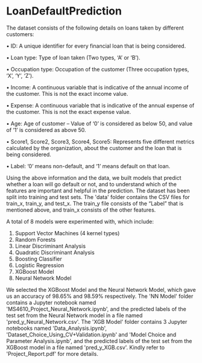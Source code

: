 # LoanDefaultPrediction
The dataset consists of the following details on loans taken by different customers:  

• ID: A unique identifier for every financial loan that is being considered.

• Loan type: Type of loan taken (Two types, ‘A’ or ‘B’).

• Occupation type: Occupation of the customer (Three occupation types, ‘X’, ‘Y’, ‘Z’).

• Income: A continuous variable that is indicative of the annual income of the customer. This is not the exact income value.

• Expense: A continuous variable that is indicative of the annual expense of the customer. This is not the exact expense value.

• Age: Age of customer – Value of ‘0’ is considered as below 50, and value of ‘1’ is considered as above 50.

• Score1, Score2, Score3, Score4, Score5: Represents five different metrics calculated by the organization, about the customer and the loan that is being considered.

• Label: ‘0’ means non-default, and ‘1’ means default on that loan.

Using the above information and the data, we built models that predict whether a loan will go default or not, and to understand which of the features are important and helpful in the prediction. The dataset has been split into training and test sets. The 'data' folder contains the CSV files for train_x, train_y, and test_x. The train_y file consists of the “Label” that is mentioned above, and train_x consists of the other features. 

A total of 8 models were experimented with, which include:
1. Support Vector Machines (4 kernel types)
2. Random Forests
3. Linear Discriminant Analysis
4. Quadratic Discriminant Analysis
5. Boosting Classifier
6. Logistic Regression
7. XGBoost Model
8. Neural Network Model

We selected the XGBoost Model and the Neural Network Model, which gave us an accuracy of 98.65% and 98.59% respectively. The 'NN Model' folder contains a Jupyter notebook named 'MS4610_Project_Neural_Network.ipynb', and the predicted labels of the test set from the Neural Network model in a file named 'pred_y_Neural_Network.csv'. The 'XGB Model' folder contains 3 Jupyter notebooks named 'Data_Analysis.ipynb', 'Dataset_Choice_Using_CV+Validation.ipynb' and 'Model Choice and Parameter Analysis.ipynb', and the predicted labels of the test set from the XGBoost model in a file named 'pred_y_XGB.csv'. Kindly refer to 'Project_Report.pdf' for more details.
